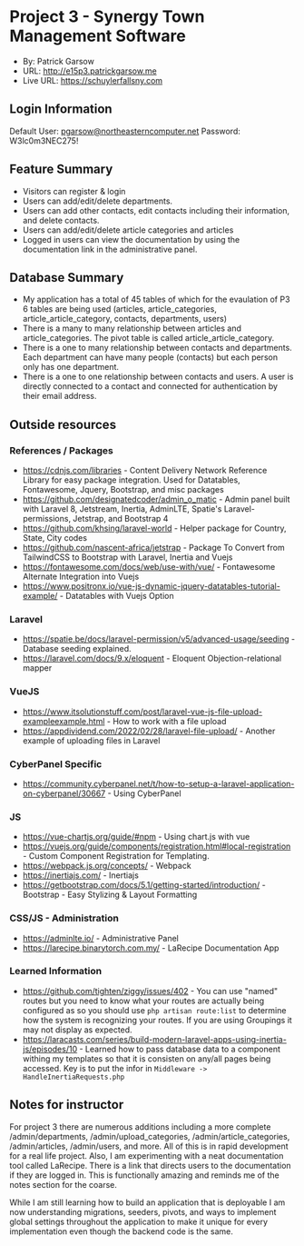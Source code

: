 # Project 3 - Synergy Town Management Software
+ By: Patrick Garsow
+ URL: <http://e15p3.patrickgarsow.me>
+ Live URL: https://schuylerfallsny.com

## Login Information
Default User: pgarsow@northeasterncomputer.net
Password: W3lc0m3NEC275!

## Feature Summary

- Visitors can register & login
- Users can add/edit/delete departments.
- Users can add other contacts, edit contacts including their information, and delete contacts.
- Users can add/edit/delete article categories and articles
- Logged in users can view the documentation by using the documentation link in the administrative panel.

## Database Summary
- My application has a total of 45 tables of which for the evaulation of P3 6 tables are being used (articles, article_categories, article_article_category, contacts, departments, users)
- There is a many to many relationship between articles and article_categories. The pivot table is called article_article_category.
- There is a one to many relationship between contacts and departments. Each department can have many people (contacts) but each person only has one department.
- There is a one to one relationship between contacts and users. A user is directly connected to a contact and connected for authentication by their email address.

## Outside resources

### References / Packages
+ <https://cdnjs.com/libraries> - Content Delivery Network Reference Library for easy package integration. Used for Datatables, Fontawesome, Jquery, Bootstrap, and misc packages
+ <https://github.com/designatedcoder/admin_o_matic> - Admin panel built with Laravel 8, Jetstream, Inertia, AdminLTE, Spatie's Laravel-permissions, Jetstrap, and Bootstrap 4
+ <https://github.com/khsing/laravel-world> - Helper package for Country, State, City codes
+ <https://github.com/nascent-africa/jetstrap> - Package To Convert from TailwindCSS to Bootstrap with Laravel, Inertia and Vuejs
+ <https://fontawesome.com/docs/web/use-with/vue/> - Fontawesome Alternate Integration into Vuejs
+ <https://www.positronx.io/vue-js-dynamic-jquery-datatables-tutorial-example/> - Datatables with Vuejs Option

### Laravel
+ <https://spatie.be/docs/laravel-permission/v5/advanced-usage/seeding> - Database seeding explained.
+ <https://laravel.com/docs/9.x/eloquent> - Eloquent Objection-relational mapper

### VueJS
+ <https://www.itsolutionstuff.com/post/laravel-vue-js-file-upload-exampleexample.html> - How to work with a file upload
+ <https://appdividend.com/2022/02/28/laravel-file-upload/> - Another example of uploading files in Laravel

### CyberPanel Specific
+ <https://community.cyberpanel.net/t/how-to-setup-a-laravel-application-on-cyberpanel/30667> - Using CyberPanel

### JS
+ <https://vue-chartjs.org/guide/#npm> - Using chart.js with vue
+ <https://vuejs.org/guide/components/registration.html#local-registration> - Custom Component Registration for Templating.
+ <https://webpack.js.org/concepts/> - Webpack
+ <https://inertiajs.com/> - Inertiajs
+ <https://getbootstrap.com/docs/5.1/getting-started/introduction/> - Bootstrap - Easy Stylizing & Layout Formatting

### CSS/JS - Administration
+ <https://adminlte.io/> - Administrative Panel
+ <https://larecipe.binarytorch.com.my/> - LaRecipe Documentation App

### Learned Information
+ <https://github.com/tighten/ziggy/issues/402> - You can use "named" routes but you need to know what your routes are actually being configured as so you should use `php artisan route:list` to determine how the system is recognizing your routes. If you are using Groupings it may not display as expected.
+ <https://laracasts.com/series/build-modern-laravel-apps-using-inertia-js/episodes/10> - Learned how to pass database data to a component withing my templates so that it is consisten on any/all pages being accessed. Key is to put the infor in `Middleware -> HandleInertiaRequests.php`

## Notes for instructor
For project 3 there are numerous additions including a more complete /admin/departments, /admin/upload_categories, /admin/article_categories, /admin/articles, /admin/users, and more. All of this is in rapid development for a real life project. Also, I am experimenting with a neat documentation tool called LaRecipe. There is a link that directs users to the documentation if they are logged in. This is functionally amazing and reminds me of the notes section for the coarse.

While I am still learning how to build an application that is deployable I am now understanding migrations, seeders, pivots, and ways to implement global settings throughout the application to make it unique for every implementation even though the backend code is the same.
